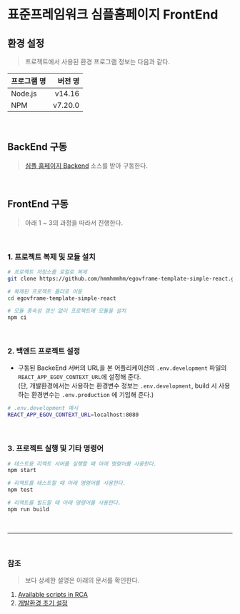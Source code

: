 # 표준프레임워크 심플홈페이지 FrontEnd

## 환경 설정

> 프로젝트에서 사용된 환경 프로그램 정보는 다음과 같다.

| 프로그램 명 | 버전 명 |
| :---------- | ------: |
| Node.js     |  v14.16 |
| NPM         | v7.20.0 |

<br />

## BackEnd 구동

> [심플 홈페이지 Backend](https://github.com/eGovFramework/egovframe-template-simple-backend.git) 소스를 받아 구동한다.

<br />

## FrontEnd 구동

> 아래 1 ~ 3의 과정을 따라서 진행한다.

<br />

### 1. 프로젝트 복제 및 모듈 설치

```bash
# 프로젝트 저장소를 로컬로 복제
git clone https://github.com/hmmhmmhm/egovframe-template-simple-react.git

# 복제된 프로젝트 폴더로 이동
cd egovframe-template-simple-react

# 모듈 종속성 갱신 없이 프로젝트에 모듈을 설치
npm ci
```

<br />

### 2. 백엔드 프로젝트 설정

- 구동된 BackeEnd 서버의 URL을 본 어플리케이션의 `.env.development` 파일의 `REACT_APP_EGOV_CONTEXT_URL`에 설정해 준다. <br />
  (단, 개발환경에서는 사용하는 환경변수 정보는 `.env.development`, build 시 사용하는 환경변수는 `.env.production` 에 기입해 준다.)

```bash
# .env.development 예시
REACT_APP_EGOV_CONTEXT_URL=localhost:8080
```

<br />

### 3. 프로젝트 실행 및 기타 명령어

```bash
# 테스트용 리액트 서버를 실행할 때 아래 명령어를 사용한다.
npm start

# 리액트를 테스트할 때 아래 명령어를 사용한다.
npm test

# 리액트를 빌드할 때 아래 명령어를 사용한다.
npm run build
```

<br />

---

<br />

### 참조

> 보다 상세한 설명은 아래의 문서를 확인한다.

1. [Available scripts in RCA](./doc/create_react_app_script.md)
2. [개발환경 초기 설정](./doc/Development_Env_Setting.md)
